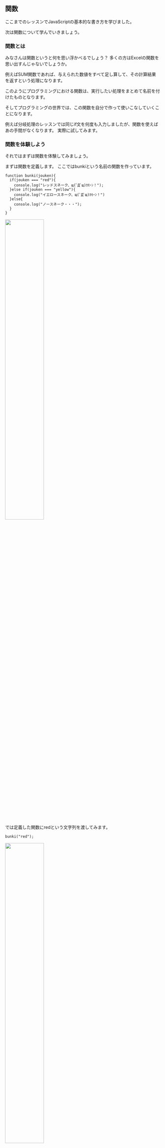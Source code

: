 ## 関数
ここまでのレッスンでJavaScriptの基本的な書き方を学びました。

次は関数について学んでいきましょう。


### 関数とは
みなさんは関数というと何を思い浮かべるでしょう？
多くの方はExcelの関数を思い出すんじゃないでしょうか。

例えばSUM関数であれば、与えられた数値をすべて足し算して、その計算結果を返すという処理になります。

このようにプログラミングにおける関数は、実行したい処理をまとめて名前を付けたものとなります。

そしてプログラミングの世界では、この関数を自分で作って使いこなしていくことになります。

例えば分岐処理のレッスンでは同じif文を何度も入力しましたが、関数を使えばあの手間がなくなります。
実際に試してみます。

### 関数を体験しよう
それではまずは関数を体験してみましょう。

まずは関数を定義します。
ここではbunkiという名前の関数を作っています。
```
function bunki(jouken){
  if(jouken === "red"){
    console.log("レッドスネーク、щ(ﾟДﾟщ)ｶﾓｰﾝ！");
  }else if(jouken === "yellow"){
    console.log("イエロースネーク、щ(ﾟДﾟщ)ｶﾓｰﾝ！")
  }else{
    console.log("ノースネーク・・・");
  }
}
```
<img src="./img/func01.png" width="50%"/>


では定義した関数にredという文字列を渡してみます。
```
bunki("red");
```
<img src="./img/func02.png" width="50%"/>

レッドスネークが呼び出されました！

今度はyellowという文字列を渡してみます。
```
bunki("yellow");
```
<img src="./img/func03.png" width="50%"/>

イエロースネークが呼び出されました！

分岐処理にないorangeという文字列を渡してみます。
```
bunki("orange");
```
<img src="./img/func04.png" width="50%"/>

ノースネークでした・・・


関数とは「実行したい処理をまとめて名前を付けたもの」という定義が少しは感じられたでしょうか？

関数として定義することで、呼び出して何度も使えるのが便利ですね。


### 関数の書式
まずは書式を説明し、その後に用語と動きを解説していきます。

#### 関数の定義方法
詳細はあとで説明しますが、関数を定義する際の書式を先に説明しておきます。

```
function 関数名(引数){
  関数が呼び出された際に実行される処理
}
```

#### 関数の呼び出し方
関数を呼び出す場合の書式を説明します。

```
関数名(引数);
```

### 関数の解説
それでは関数の解説していきます。


#### 引数
引数は「ひきすう」と読みます。

関数を呼び出す際に、関数に渡す値のことを引数と言います。

さきほど作った関数でいうと「bunki」が関数名、「"red"」が引数になります。
redの前後にダブルクオーテーションが入っているのは、文字列として扱い場合の書き方でしたね。
※文字列として扱う場合にダブルクオーテーションが必要なことを忘れちゃった人は[変数の基本](.index3.html)を読み返してください。

ここで関数を定義したコードを確認してみましょう。

一行目に以下のコードがあります。
```
function bunki(jouken){
```

括弧内のjoukenという部分が実は変数になっています。
引数に設定された値は、ここで受け取ることができます。

このコードで具体的に説明すると、bunkiという関数の引数に"red"という値を渡すと、joukenという変数に"red"という値が格納されます。


そして2行目以降に書かれている以下のコードで、変数に格納された値も含めて処理が実行されます。
```
if(jouken === "red"){
  console.log("レッドスネーク、щ(ﾟДﾟщ)ｶﾓｰﾝ！");
}else if(jouken === "yellow"){
  console.log("イエロースネーク、щ(ﾟДﾟщ)ｶﾓｰﾝ！")
}else{
  console.log("ノースネーク・・・");
}
```



ちなみに引数の個数ですが、関数ごとに異なります。

引数が1つの場合はすでにサンプルを見ているので、引数がない場合と引数が2つ以上ある場合について見てみましょう。

##### 引数がない場合
引数なしの場合は以下のように括弧の中を空欄にします。
```
関数名();
```

具体的な例を見てみましょう。
関数が呼び出されるとポップアップで「こんにちは！」と表示されるだけのシンプルなコードを書いてみます。

関数は以下の通りです。
```
function hello(){
  alert("こんにちは！");
}
```
<img src="./img/func05.png" width="50%"/>


それでは関数を呼び出してみましょう。
```
hello();
```
<img src="./img/func06.png" width="50%"/>

このように決まった処理を行うだけの関数は引数なしとなります。

##### 引数が2つ以上の場合
2つ以上の引数を使う場合は、カンマ区切りで入力します。
以下は2つの場合の例です。
```
関数名(引数１,引数２);
```

具体的な例を見てみましょう。
三角形の面積を求める関数を作ってみます。

三角形の面積を求める公式は覚えていますか？
以下が公式です。
```
底辺×高さ÷2
```

この計算を関数化してみます。
引数は底辺と高さの2つが必要になりますので、
底辺:width、高さ:heightとして作成してみます。
計算結果はコンソール画面に表示することにします。

では、まずは三角形の面積を求める関数を定義します。
```
function sankaku(width,height){
  let area = width * height / 2
  console.log("底辺が" + width + "、高さが" + height + "の三角形の面積は" + area + "です。");
}
```
<img src="./img/func07.png" width="50%"/>

続いて関数を実行します。
その際に底辺と高さを与えてみます。
好きな数字を入れてくれてよいです。
ここでは底辺を24、高さを15としています。
```
sankaku(24,5);
```
<img src="./img/func08.png" width="50%"/>

このように2つ以上の引数を利用することも可能です。


#### 戻り値
続いて戻り値（もどりち）です。
関数が処理を完了する際に、呼び出し元に渡す値を戻り値と言います。

これまでのサンプルでは、例えば計算して結果をコンソールに表示するなど、すべて処理を関数の中で完結させていました。

しかし、様々な処理をプログラムしていく際に、関数で処理をした結果を別の処理で使いたい場合があります。

そうした場合に戻り値を使います。


##### 戻り値を体験してみよう
ここでは簡単な例で戻り値を扱ってみようと思います。

正方形の面積を計算して戻してくれる関数を作ってみます。
```
function quad(length){
  let area = length * length;
  return area;
}
```
<img src="./img/func09.png" width="50%"/>

この関数から戻り値を受け取ってみましょう。
戻り値を受け取る場合、変数を使うと便利です。

一辺が10の正方形の面積を求めて、変数anserに格納します。
その後、answerの値を使ってconsole.logで答えを表示してみます。
```
let side = 10;
let answer = quad(side);
console.log("一辺が" + side + "の正方形の面積は" + answer + "です。");
```
<img src="./img/func10.png" width="50%"/>


### まとめ
- 実行したい一連の処理をまとめたものを関数と言います。
- 関数を作成することで作成した処理を再利用することができます。
- 関数を実行する際に与える値を「引数（ひきすう）」と言います。
- 関数の処理結果として得られる値を「戻り値（もどりち）」と言います。



[< 反復処理](./index6.html) | [データ構造について >](./index8.html)

<hr>

[0.JavaScriptについて](./index.html)
[1.ブラウザのConsole画面の使い方](./index2.html)
[2.変数の基本](./index3.html)
[3.順次処理](./index4.html)
[4.分岐処理](./index5.html)
[5.反復処理](./index6.html)
[6.関数](./index7.html)
[7.データ構造について](./index8.html)
[8.Web APIを叩いてみよう](./index9.html)
[9.HTMLと組み合わせて使ってみよう](./index10.html)
